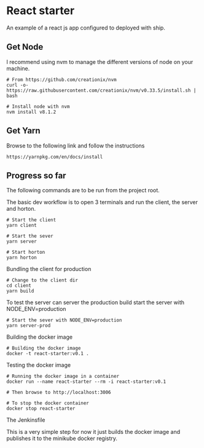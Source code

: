 # React starter

An example of a react js app configured to deployed with ship.

## Get Node

I recommend using nvm to manage the different versions of node on your machine.

    # From https://github.com/creationix/nvm
    curl -o- https://raw.githubusercontent.com/creationix/nvm/v0.33.5/install.sh | bash
    
    # Install node with nvm
    nvm install v8.1.2
     
## Get Yarn

Browse to the following link and follow the instructions
    
    https://yarnpkg.com/en/docs/install    
    

## Progress so far

The following commands are to be run from the project root.

The basic dev workflow is to open 3 terminals and run the client, the server and horton.

    # Start the client 
    yarn client 
    
    # Start the sever 
    yarn server

    # Start horton 
    yarn horton

Bundling the client for production

    # Change to the client dir
    cd client
    yarn build
    
To test the server can server the production build start the server with NODE_ENV=production
    
    # Start the sever with NODE_ENV=production
    yarn server-prod
    
Building the docker image

    # Building the docker image
    docker -t react-starter:v0.1 .
    
Testing the docker image

    # Running the docker image in a container
    docker run --name react-starter --rm -i react-starter:v0.1 

    # Then browse to http://localhost:3006    
    
    # To stop the docker container
    docker stop react-starter 
    
The Jenkinsfile 

This is a very simple step for now it just builds the docker image and publishes it to the minikube docker registry.    